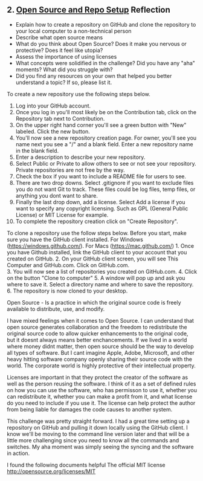 ## 2. [Open Source and Repo Setup](2_set_up_repo/readme.md) Reflection

* Explain how to create a repository on GitHub and clone the repository to your local computer to a non-technical person
* Describe what open source means
* What do you think about Open Source? Does it make you nervous or protective? Does it feel like utopia?
* Assess the importance of using licenses
* What concepts were solidified in the challenge? Did you have any "aha" moments? What did you struggle with?
* Did you find any resources on your own that helped you better understand a topic? If so, please list it.

To create a new repository use the following steps below.
  1. Log into your GitHub account.
  2. Once you log in you'll most likely be on the Contribution tab, click on the Repository tab next to Contribution.
  3. On the upper right hand corner you'll see a green button with "New" labeled.   Click the new button.
  4. You'll now see a new repository creation page.  For owner, you'll see you name next you see a "/" and a blank field.      Enter a new repository name in the blank field.
  5. Enter a description to describe your new repository.
  6. Select Public or Private to allow others to see or not see your repository.  Private repositories are not free by the      way.
  7. Check the box if you want to include a README file for users to see.
  8. There are two drop downs.   Select .gitignore if you want to exclude files you do not want Git to track.   These          files could be log files, temp files, or anything you dont want to share.
  9. Finally the last drop down, add a license.   Select Add a license if you want to specify any copyright licensing.        Such as GPL (General Public License) or MIT License for example.   
  10. To complete the repository creation click on "Create Repository".

To clone a repository use the follow steps below.
  Before you start, make sure you have the GitHub client installed.   For Windows (https://windows.github.com/).   For      Macs (https://mac.github.com/)
    1. Once you have Github installed, link the GitHub client to your account that you created on GitHub.
    2. On your GitHub client screen, you will see This Computer and GitHub.com.   Click on GitHub.com.   
    3. You will now see a list of repositories you created on GitHub.com.
    4. Click on the button "Clone to computer"
    5. A window will pop up and ask you where to save it.   Select a directory name and where to save the repository.
    6. The repository is now cloned to your desktop.

Open Source - Is a practice in which the original source code is freely available to distribute, use, and modify.

I have mixed feelings when it comes to Open Source.    I can understand that open source generates collaboration and the freedom to redistribute the original source code to allow quicker enhancements to the original code, but it doesnt always means better enchancements.    If we lived in a world where money didnt matter, then open source should be the way to develop all types of software.    But I cant imagine Apple, Adobe, Microsoft, and other heavy hitting software company openly sharing their source code with the world.  The corporate world is highly protective of their intellectual property.

Licenses are important in that they protect the creator of the software as well as the person reusing the software.   I think of it as a set of defined rules on how you can use the software, who has permisson to use it, whether you can redistribute it, whether you can make a profit from it, and what license do you need to include if you use it.  The license can help protect  the author from being liable for damages the code causes to another system.

This challenge was pretty straight forward.    I had a great time setting up a repository on GitHub and pulling it down locally using the GitHub client.    I know we'll be moving to the command line version later and that will be a little more challenging since you need to know all the commands and switches.   My aha moment was simply seeing the syncing and the software in action.

I found the following documents helpful
The official MIT license
http://opensource.org/licenses/MIT
